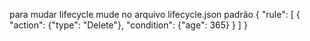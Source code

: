 para mudar lifecycle mude no arquivo lifecycle.json 
padrão
{
    "rule": [
      {
        "action": {"type": "Delete"},
        "condition": {"age": 365}
      }
    ]
  }
  
  
